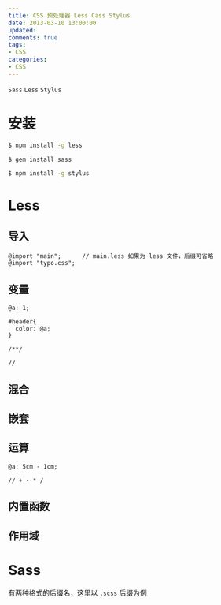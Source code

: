 ```yaml
---
title: CSS 预处理器 Less Cass Stylus
date: 2013-03-10 13:00:00
updated:
comments: true
tags:
- CSS
categories:
- CSS
---
```


`Sass` `Less` `Stylus`

<!--more-->

# 安装

```bash
$ npm install -g less

$ gem install sass

$ npm install -g stylus
```

# Less

## 导入

```less
@import "main";      // main.less 如果为 less 文件，后缀可省略
@import "typo.css";
```

## 变量

```less
@a: 1;

#header{
  color: @a;
}

/**/

//

```

## 混合

## 嵌套

## 运算

```less
@a: 5cm - 1cm;

// + - * /
```

## 内置函数

## 作用域

# Sass

有两种格式的后缀名，这里以 `.scss` 后缀为例

```scss

```
